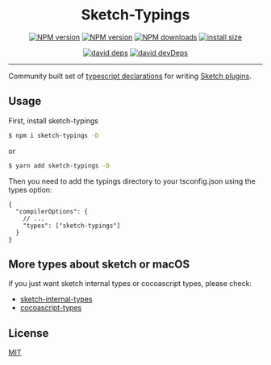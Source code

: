 <h1 align="center">Sketch-Typings</h1>

<div align="center">

[![NPM version][npm-image]][npm-url] [![NPM version][npm-next-image]][npm-url] [![NPM downloads][download-image]][download-url] [![install size][npm-size]][npm-size-url]

[![david deps][david-image]][david-url] [![david devDeps][david-dev-image]][david-dev-url]

<!-- npm url -->

[npm-image]: http://img.shields.io/npm/v/sketch-typings.svg?style=flat-square&color=deepgreen&label=latest
[npm-next-image]: https://img.shields.io/npm/v/sketch-typings/next?label=next&style=flat-square
[npm-url]: http://npmjs.org/package/sketch-typings
[npm-size]: https://packagephobia.com/badge?p=sketch-typings
[npm-size-url]: https://packagephobia.com/result?p=sketch-typings

<!-- coverage -->

[coverage]: https://codecov.io/gh/arvinxx/sketch-typings/branch/master/graph/badge.svg
[codecov-url]: https://codecov.io/gh/arvinxx/sketch-typings/branch/master

<!-- Github CI -->

[test-ci]: https://github.com/arvinxx/sketch-typings/workflows/Test%20CI/badge.svg
[deploy-ci]: https://github.com/arvinxx/sketch-typings/workflows/Deploy%20CI/badge.svg
[test-ci-url]: https://github.com/arvinxx/sketch-typings/actions?query=workflow%3ATest%20CI
[deploy-ci-ci]: https://github.com/arvinxx/sketch-typings/actions?query=workflow%3ADeploy%20CI
[david-image]: https://img.shields.io/david/arvinxx/sketch-typings?style=flat-square
[david-dev-url]: https://david-dm.org/arvinxx/sketch-typings?type=dev
[david-dev-image]: https://img.shields.io/david/dev/arvinxx/sketch-typings?style=flat-square
[david-url]: https://david-dm.org/arvinxx/sketch-typings
[download-image]: https://img.shields.io/npm/dm/sketch-typings.svg?style=flat-square
[download-url]: https://npmjs.org/package/sketch-typings

</div>

------

Community built set of [typescript declarations][dec] for writing [Sketch plugins][sketch-api].

[dec]: https://www.typescriptlang.org/docs/handbook/declaration-files/introduction.html
[sketch-api]: https://developer.sketch.com/reference/api/

## Usage

First, install sketch-typings

```sh
$ npm i sketch-typings -D
```

or 

```sh
$ yarn add sketch-typings -D
```


Then you need to add the typings directory to your tsconfig.json using the types option:
```json5
{
  "compilerOptions": {
    // ...
    "types": ["sketch-typings"]
  }
}
```
## More types about sketch or macOS

if you just want sketch internal types or cocoascript types, please check:
- [sketch-internal-types](https://github.com/sketch-community/sketch-internal-types)
- [cocoascript-types](https://github.com/sketch-community/cocoascript-types)

## License

[MIT](./LICENSE)
